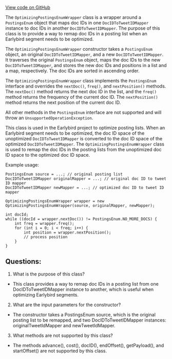 [View code on GitHub](https://github.com/misbahsy/the-algorithm/src/java/com/twitter/search/core/earlybird/index/inverted/OptimizingPostingsEnumWrapper.java)

The `OptimizingPostingsEnumWrapper` class is a wrapper around a `PostingsEnum` object that maps doc IDs in one `DocIDToTweetIDMapper` instance to doc IDs in another `DocIDToTweetIDMapper`. The purpose of this class is to provide a way to remap doc IDs in a posting list when an Earlybird segment needs to be optimized. 

The `OptimizingPostingsEnumWrapper` constructor takes a `PostingsEnum` object, an original `DocIDToTweetIDMapper`, and a new `DocIDToTweetIDMapper`. It traverses the original `PostingsEnum` object, maps the doc IDs to the new `DocIDToTweetIDMapper`, and stores the new doc IDs and positions in a list and a map, respectively. The doc IDs are sorted in ascending order. 

The `OptimizingPostingsEnumWrapper` class implements the `PostingsEnum` interface and overrides the `nextDoc()`, `freq()`, and `nextPosition()` methods. The `nextDoc()` method returns the next doc ID in the list, and the `freq()` method returns the frequency of the current doc ID. The `nextPosition()` method returns the next position of the current doc ID. 

All other methods in the `PostingsEnum` interface are not supported and will throw an `UnsupportedOperationException`. 

This class is used in the Earlybird project to optimize posting lists. When an Earlybird segment needs to be optimized, the doc ID space of the unoptimized `DocIDToTweetIDMapper` is converted to the doc ID space of the optimized `DocIDToTweetIDMapper`. The `OptimizingPostingsEnumWrapper` class is used to remap the doc IDs in the posting lists from the unoptimized doc ID space to the optimized doc ID space. 

Example usage:

```
PostingsEnum source = ...; // original posting list
DocIDToTweetIDMapper originalMapper = ...; // original doc ID to tweet ID mapper
DocIDToTweetIDMapper newMapper = ...; // optimized doc ID to tweet ID mapper

OptimizingPostingsEnumWrapper wrapper = new OptimizingPostingsEnumWrapper(source, originalMapper, newMapper);

int docId;
while ((docId = wrapper.nextDoc()) != PostingsEnum.NO_MORE_DOCS) {
    int freq = wrapper.freq();
    for (int i = 0; i < freq; i++) {
        int position = wrapper.nextPosition();
        // process position
    }
}
```
## Questions: 
 1. What is the purpose of this class?
- This class provides a way to remap doc IDs in a posting list from one DocIDToTweetIDMapper instance to another, which is useful when optimizing Earlybird segments.

2. What are the input parameters for the constructor?
- The constructor takes a PostingsEnum source, which is the original posting list to be remapped, and two DocIDToTweetIDMapper instances: originalTweetIdMapper and newTweetIdMapper.

3. What methods are not supported by this class?
- The methods advance(), cost(), docID(), endOffset(), getPayload(), and startOffset() are not supported by this class.